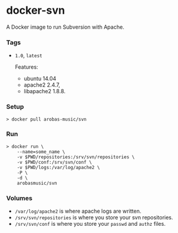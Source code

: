 # docker-svn
A Docker image to run Subversion with Apache.

### Tags

- `1.0`, `latest`

    Features:
    - ubuntu 14.04
    - apache2 2.4.7,
    - libapache2 1.8.8.

### Setup
```shell
> docker pull arobas-music/svn
```

### Run
```shell
> docker run \
    --name=some_name \
    -v $PWD/repositories:/srv/svn/repositories \
    -v $PWD/conf:/srv/svn/conf \
    -v $PWD/logs:/var/log/apache2 \
    -P \
    -d \
    arobasmusic/svn    
```

### Volumes
- `/var/log/apache2` is where apache logs are written.
- `/srv/svn/repositories` is where you store your svn repositories.
- `/srv/svn/conf` is where you store your `passwd` and `authz` files.
